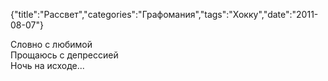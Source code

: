 {"title":"Рассвет","categories":"Графомания","tags":"Хокку","date":"2011-08-07"}

Словно с любимой  
Прощаюсь с депрессией  
Ночь на исходе...
